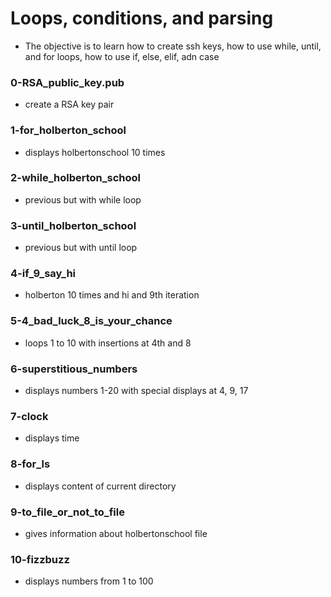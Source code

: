 # Loops, conditions, and parsing
* The objective is to learn how to create ssh keys, how to use while, until, and for loops, how to use if, else, elif, adn case

### 0-RSA_public_key.pub
* create a RSA key pair

### 1-for_holberton_school
* displays holbertonschool 10 times

### 2-while_holberton_school
* previous but with while loop

### 3-until_holberton_school
* previous but with until loop

### 4-if_9_say_hi
* holberton 10 times and hi and 9th iteration

### 5-4_bad_luck_8_is_your_chance
* loops 1 to 10 with insertions at 4th and 8

### 6-superstitious_numbers
* displays numbers 1-20 with special displays at 4, 9, 17

### 7-clock
* displays time

### 8-for_ls
* displays content of current directory

### 9-to_file_or_not_to_file
* gives information about holbertonschool file

### 10-fizzbuzz
* displays numbers from 1 to 100